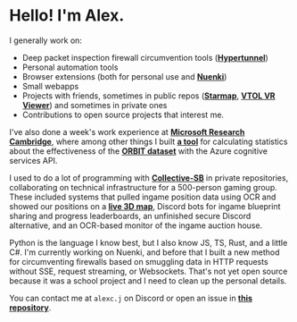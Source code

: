 # Hello! I'm Alex.

I generally work on:
- Deep packet inspection firewall circumvention tools ([**Hypertunnel**](https://github.com/Alex-Programs/hypertunnel))
- Personal automation tools
- Browser extensions (both for personal use and [**Nuenki**](https://nuenki.app?utm_source=ghprofile))
- Small webapps
- Projects with friends, sometimes in public repos ([**Starmap**](https://github.com/Collective-SB/Starmap), [**VTOL VR Viewer**](https://github.com/Strikeeaglechase/VTOLLiveViewerClient)) and sometimes in private ones
- Contributions to open source projects that interest me.

I've also done a week's work experience at [**Microsoft Research Cambridge**](https://www.microsoft.com/en-gb/about/offices/cambridge/), where among other things I built [**a tool**](https://github.com/Alex-Progrmas/ORBIT-CC-comparison) for calculating statistics about the effectiveness of the [**ORBIT dataset**](https://github.com/microsoft/ORBIT-Dataset) with the Azure cognitive services API.

I used to do a lot of programming with [**Collective-SB**](https://github.com/Collective-SB) in private repositories, collaborating on technical infrastructure for a 500-person gaming group. These included systems that pulled ingame position data using OCR and showed our positions on a [**live 3D map**](https://github.com/Collective-SB/Starmap/commits/master?author=Alex-Programs), Discord bots for ingame blueprint sharing and progress leaderboards, an unfinished secure Discord alternative, and an OCR-based monitor of the ingame auction house.

<!-- TODO: https://github.com/Collective-SB/zone-alert-ocr, https://github.com/Collective-SB/hud-overlay, https://github.com/Collective-SB/reddit-observer when SB is well and truly dead, I know nobody's actually reading this repo so a few links are alright. -->

Python is the language I know best, but I also know JS, TS, Rust, and a little C#. I'm currently working on Nuenki, and before that I built a new method for circumventing firewalls based on smuggling data in HTTP requests without SSE, request streaming, or Websockets. That's not yet open source because it was a school project and I need to clean up the personal details.

You can contact me at ``alexc.j`` on Discord or open an issue in [**this repository**](https://github.com/Alex-Programs/Alex-Programs).

<!--
<img align="centre" src="https://github-readme-stats.vercel.app/api?username=Alex-Programs&show_icons=true&count_private=true&hide=stars&theme=tokyonight">
-->

<!-- Removed due to being pretty inaccurate, counting other people's obsidian extensions under js
<img align="centre" src="https://github-readme-stats.vercel.app/api/top-langs/?username=Alex-Programs&theme=tokyonight&hide=ASP.NET,c%23">
-->
